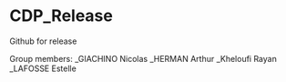 # CDP_Release
Github for release

Group members:
_GIACHINO Nicolas
_HERMAN Arthur
_Kheloufi Rayan
_LAFOSSE Estelle
